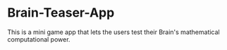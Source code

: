 <h1> 
  Brain-Teaser-App 
</h1>
<p>
  This is a mini game app that lets the users test their Brain's mathematical computational power.
</p>
